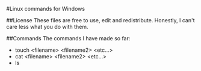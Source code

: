 #Linux commands for Windows

##License
These files are free to use, edit and redistribute. Honestly, I can't care less what you do with them.

##Commands
The commands I have made so far:

- touch \<filename\> \<filename2\> \<etc...\>
- cat \<filename\> \<filename2\> \<etc...\>
- ls
